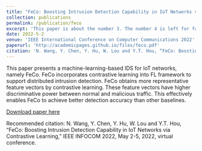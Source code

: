 ```yaml
---
title: "FeCo: Boosting Intrusion Detection Capability in IoT Networks via Contrastive Learning"
collection: publications
permalink: /publication/feco
excerpt: 'This paper is about the number 3. The number 4 is left for future work.'
date: 2022-5-2
venue: 'IEEE International Conference on Computer Communications 2022'
paperurl: 'http://academicpages.github.io/files/feco.pdf'
citation: 'N. Wang, Y. Chen, Y. Hu, W. Lou and Y.T. Hou, “FeCo: Boosting Intrusion Detection Capability in IoT Networks via Contrastive Learning,” IEEE INFOCOM 2022, May 2-5, 2022, virtual conference.'
---
```

This paper presents a machine-learning-based IDS for IoT networks, namely FeCo. FeCo incorporates contrastive learning into FL framework to support distributed intrusion detection. FeCo obtains more representative feature vectors by contrastive learning. These feature vectors have higher discriminative power between normal and malicious traffic. This effectively enables FeCo to achieve better detection accuracy than other baselines.


[Download paper here](http://academicpages.github.io/files/feco.pdf)

Recommended citation: N. Wang, Y. Chen, Y. Hu, W. Lou and Y.T. Hou, “FeCo: Boosting Intrusion Detection Capability in IoT Networks via Contrastive Learning,” IEEE INFOCOM 2022, May 2-5, 2022, virtual conference.
